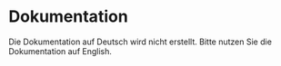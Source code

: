 # Dokumentation
Die Dokumentation auf Deutsch wird nicht erstellt. Bitte nutzen Sie die Dokumentation auf English.
